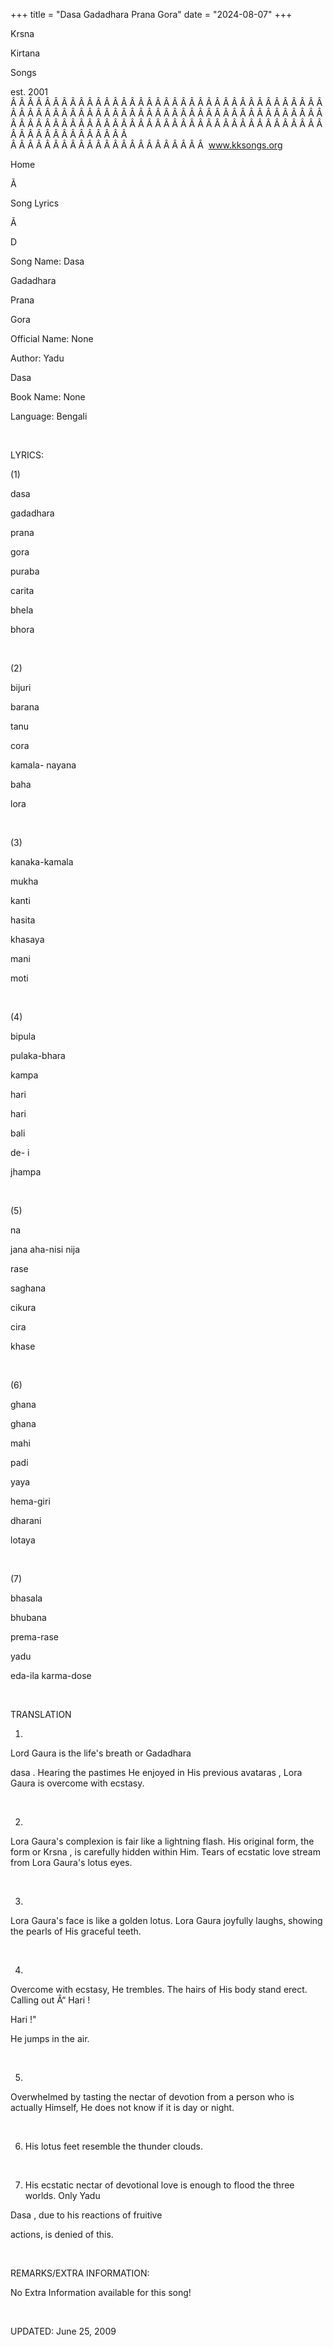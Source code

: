+++ 
title = "Dasa Gadadhara Prana Gora"
date = "2024-08-07"
+++

Krsna
 
Kirtana
 
Songs

est. 2001
Â Â Â Â Â Â Â Â Â Â Â Â Â Â Â Â Â Â Â Â Â Â Â Â Â Â Â Â Â Â Â Â Â Â Â Â Â Â Â Â Â Â Â Â Â Â Â Â Â Â Â Â Â Â Â Â Â Â Â Â Â Â Â Â Â Â Â Â Â Â Â Â Â Â Â Â Â Â Â Â Â Â Â Â Â Â Â Â Â Â Â Â Â Â Â Â Â Â Â Â Â Â Â Â Â Â Â Â Â Â Â Â Â Â Â Â Â Â Â Â Â Â Â Â Â  
Â Â Â Â Â Â Â Â Â Â Â Â Â Â Â Â Â Â Â Â Â Â Â  
www.kksongs.org








Home
 
Ã 
 
Song Lyrics
 
Ã 
 
D




Song Name: 
Dasa
 
Gadadhara
 
Prana
 
Gora


Official Name: None


Author: 
Yadu
 
Dasa


Book Name: None


Language: 
Bengali


 


LYRICS:


(1)


dasa
 
gadadhara
 
prana
 
gora


puraba
 
carita
 
bhela
 
bhora


 


(2)


bijuri
 
barana
 
tanu
 
cora


kamala-
nayana
 
baha
 
lora


 


(3)


kanaka-kamala
 
mukha
 
kanti


hasita
 
khasaya
 
mani
 
moti


 


(4)


bipula
 
pulaka-bhara
 
kampa


hari
 
hari
 
bali

de-
i
 
jhampa


 


(5)


na
 
jana
 aha-nisi 
nija
 
rase


saghana
 
cikura
 
cira
 
khase


 


(6)


ghana
 
ghana
 
mahi
 
padi


yaya


hema-giri
 
dharani
 
lotaya


 


(7)


bhasala
 
bhubana
 
prema-rase


yadu
 
eda-ila
 karma-dose


 


TRANSLATION


1)
Lord 
Gaura
 is the life's breath or 
Gadadhara
 
dasa
. Hearing the
pastimes He enjoyed in His previous 
avataras
, Lora 
Gaura
 is overcome with ecstasy.


 


2)
Lora 
Gaura's
 complexion is fair like a lightning
flash. His original form, the form or 
Krsna
, is
carefully hidden within Him. Tears of ecstatic love stream from Lora 
Gaura's
 lotus eyes.


 


3)
Lora 
Gaura's
 face is like a golden lotus. Lora 
Gaura
 joyfully laughs, showing the pearls of His graceful
teeth.


 


4)
Overcome with ecstasy, He trembles. The hairs of His body stand erect. 
Calling out Â“
Hari
!
 
Hari
!"

He jumps in the air.


 


5)
Overwhelmed by tasting the nectar of devotion from a person who is actually
Himself, He does not know if it is day or night. 


 


6) His lotus feet resemble
the thunder clouds.


 


7) His ecstatic nectar of
devotional love is enough to flood the three worlds. Only 
Yadu


Dasa
, due to his reactions of 
fruitive

actions, is denied of this.


 


REMARKS/EXTRA INFORMATION:


No
Extra Information available for this song!


 


UPDATED:
 June 25, 2009